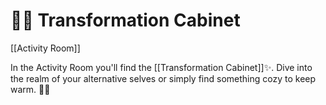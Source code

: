 # 🧑‍🎤 Transformation Cabinet
[[Activity Room]]

In the Activity Room you'll find the [[Transformation Cabinet]]✨. Dive into the realm of your alternative selves or simply find something cozy to keep warm. 🧑‍🎤